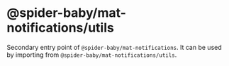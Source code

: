 # @spider-baby/mat-notifications/utils

Secondary entry point of `@spider-baby/mat-notifications`. It can be used by importing from `@spider-baby/mat-notifications/utils`.
